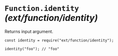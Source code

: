 `Function.identity` *(ext/function/identity)*
=============================================

Returns input argument.

    const identity = require("ext/function/identity");

    identity("foo"); // "foo"

